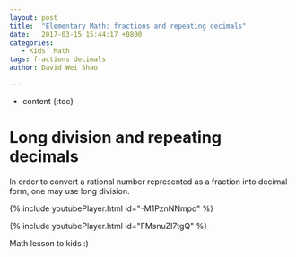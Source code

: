 ```yaml
---
layout: post
title:  "Elementary Math: fractions and repeating decimals"
date:   2017-03-15 15:44:17 +0800
categories:
   - Kids' Math
tags: fractions decimals
author: David Wei Shao

---
```


* content
{:toc}

# Long division and repeating decimals

In order to convert a rational number represented as a fraction into decimal form, one may use long division.

{% include youtubePlayer.html id="-M1PznNNmpo" %}



{% include youtubePlayer.html id="FMsnuZl7tgQ" %}

Math lesson to kids :)
